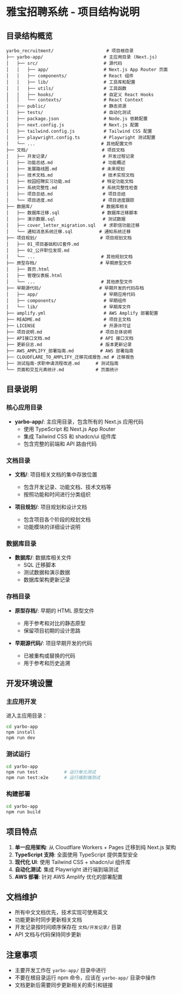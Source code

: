 # 雅宝招聘系统 - 项目结构说明

## 目录结构概览

```
yarbo_recruitment/                    # 项目根目录
├── yarbo-app/                       # 主应用目录 (Next.js)
│   ├── src/                         # 源代码
│   │   ├── app/                     # Next.js App Router 页面
│   │   ├── components/              # React 组件
│   │   ├── lib/                     # 工具库和配置
│   │   ├── utils/                   # 工具函数
│   │   ├── hooks/                   # 自定义 React Hooks
│   │   └── contexts/                # React Context
│   ├── public/                      # 静态资源
│   ├── tests/                       # 自动化测试
│   ├── package.json                 # Node.js 依赖配置
│   ├── next.config.js               # Next.js 配置
│   ├── tailwind.config.js           # Tailwind CSS 配置
│   ├── playwright.config.ts         # Playwright 测试配置
│   └── ...                         # 其他配置文件
├── 文档/                            # 项目文档
│   ├── 开发记录/                     # 开发过程记录
│   ├── 功能总结.md                   # 功能概述
│   ├── 发展路线图.md                 # 未来规划
│   ├── 技术文档.md                   # 技术实现文档
│   ├── 校园招聘实习功能.md            # 特定功能文档
│   ├── 系统完整性.md                 # 系统完整性检查
│   ├── 项目总结.md                   # 项目总结
│   └── 项目进度.md                   # 项目进度跟踪
├── 数据库/                          # 数据库相关
│   ├── 数据库迁移.sql                # 数据库迁移脚本
│   ├── 演示数据.sql                  # 测试数据
│   ├── cover_letter_migration.sql   # 求职信功能迁移
│   └── 通知消息系统迁移.sql          # 通知系统迁移
├── 项目规划/                        # 项目规划文档
│   ├── 01_项目基础和UI套件.md
│   ├── 02_公开职位发现.md
│   └── ...                         # 其他规划文档
├── 原型存档/                        # 早期原型文件
│   ├── 首页.html
│   ├── 管理仪表板.html
│   └── ...                         # 其他原型文件
├── 早期源代码/                      # 早期开发的代码存档
│   ├── app/                         # 早期应用代码
│   ├── components/                  # 早期组件
│   └── lib/                         # 早期库文件
├── amplify.yml                      # AWS Amplify 部署配置
├── README.md                        # 项目主文档
├── LICENSE                          # 开源许可证
├── 项目说明.md                      # 项目总体说明
├── API接口文档.md                   # API 接口文档
├── 更新日志.md                      # 版本更新记录
├── AWS_AMPLIFY_部署指南.md          # AWS 部署指南
├── CLOUDFLARE_TO_AMPLIFY_迁移完成报告.md # 迁移报告
├── 测试指南-求职申请流程改进.md      # 测试指南
└── 页面和交互元素统计.md            # 页面统计
```

## 目录说明

### 核心应用目录

- **yarbo-app/**: 主应用目录，包含所有的 Next.js 应用代码
  - 使用 TypeScript 和 Next.js App Router
  - 集成 Tailwind CSS 和 shadcn/ui 组件库
  - 包含完整的前端和 API 路由代码

### 文档目录

- **文档/**: 项目相关文档的集中存放位置
  - 包含开发记录、功能文档、技术文档等
  - 按照功能和时间进行分类组织

- **项目规划/**: 项目规划和设计文档
  - 包含项目各个阶段的规划文档
  - 功能模块的详细设计说明

### 数据库目录

- **数据库/**: 数据库相关文件
  - SQL 迁移脚本
  - 测试数据和演示数据
  - 数据库架构更新记录

### 存档目录

- **原型存档/**: 早期的 HTML 原型文件
  - 用于参考和对比的静态原型
  - 保留项目初期的设计思路

- **早期源代码/**: 项目早期开发的代码
  - 已被重构或替换的代码
  - 用于参考和历史追溯

## 开发环境设置

### 主应用开发

进入主应用目录：
```bash
cd yarbo-app
npm install
npm run dev
```

### 测试运行

```bash
cd yarbo-app
npm run test          # 运行单元测试
npm run test:e2e      # 运行端到端测试
```

### 构建部署

```bash
cd yarbo-app
npm run build
```

## 项目特点

1. **单一应用架构**: 从 Cloudflare Workers + Pages 迁移到纯 Next.js 架构
2. **TypeScript 支持**: 全面使用 TypeScript 提供类型安全
3. **现代化 UI**: 使用 Tailwind CSS + shadcn/ui 组件库
4. **自动化测试**: 集成 Playwright 进行端到端测试
5. **AWS 部署**: 针对 AWS Amplify 优化的部署配置

## 文档维护

- 所有中文文档优先，技术实现可使用英文
- 功能更新时同步更新相关文档
- 开发记录按时间顺序保存在 `文档/开发记录/` 目录
- API 文档与代码保持同步更新

## 注意事项

- 主要开发工作在 `yarbo-app/` 目录中进行
- 不要在根目录运行 npm 命令，应该在 `yarbo-app/` 目录中操作
- 文档更新后需要同步更新相关的索引和链接 